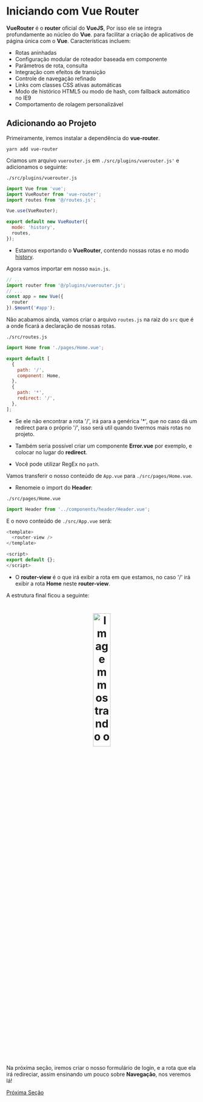 # Iniciando com Vue Router

**VueRouter** é o **router** oficial do **VueJS**, Por isso ele se integra profundamente ao núcleo do **Vue**. para facilitar a criação de aplicativos de página única com o **Vue**. Características incluem:

* Rotas aninhadas
* Configuração modular de roteador baseada em componente
* Parâmetros de rota, consulta
* Integração com efeitos de transição
* Controle de navegação refinado
* Links com classes CSS ativas automáticas
* Modo de histórico HTML5 ou modo de hash, com fallback automático no IE9
* Comportamento de rolagem personalizável

## Adicionando ao Projeto

Primeiramente, iremos instalar a dependência do **vue-router**.

`yarn add vue-router`

Criamos um arquivo `vuerouter.js` em `./src/plugins/vuerouter.js'` e adicionamos o seguinte:

`./src/plugins/vuerouter.js`

```js
import Vue from 'vue';
import VueRouter from 'vue-router';
import routes from '@/routes.js';

Vue.use(VueRouter);

export default new VueRouter({
  mode: 'history',
  routes,
});
```

* Estamos exportando o **VueRouter**, contendo nossas rotas e no modo [history](https://router.vuejs.org/guide/essentials/history-mode.html#example-server-configurations).

Agora vamos importar em nosso `main.js`.

```js
// ...
import router from '@/plugins/vuerouter.js';
// ...
const app = new Vue({
  router
}).$mount('#app');
```

Não acabamos ainda, vamos criar o arquivo `routes.js` na raiz do `src` que é a onde ficará a declaração de nossas rotas.

`./src/routes.js`

```js
import Home from './pages/Home.vue';

export default [
  {
    path: '/',
    component: Home,
  },
  {
    path: '*',
    redirect: '/',
  },
];
```

* Se ele não encontrar a rota '/', irá para a genérica '*', que no caso dá um redirect para o próprio '/', isso será util quando tivermos mais rotas no projeto.

* Também seria possível criar um componente **Error.vue** por exemplo, e colocar no lugar do **redirect**.

* Você pode utilizar RegEx no `path`.

Vamos transferir o nosso conteúdo de `App.vue` para `./src/pages/Home.vue`.

* Renomeie o import do **Header**:

`./src/pages/Home.vue`

```js
import Header from '../components/header/Header.vue';
```

E o novo conteúdo de `./src/App.vue` será:

```js
<template>
  <router-view />
</template>

<script>
export default {};
</script>
```

* O **router-view** é o que irá exibir a rota em que estamos, no caso '/' irá exibir a rota **Home** neste **router-view**.

A estrutura final ficou a seguinte:

<h1 align='center'>
  <img src='../../../assets/Vue Router/Iniciando com Vue Router/router-structure.png' alt='Imagem mostrando o resultado da estrutura' width='30%'>
</h1>

Na próxima seção, iremos criar o nosso formulário de login, e a rota que ela irá redireciar, assim ensinando um pouco sobre **Navegação**, nos veremos lá!

[Próxima Seção](./2-Navegação.md)
